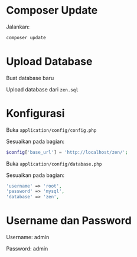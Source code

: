 # Composer Update

Jalankan:

```bash
composer update
```

# Upload Database

Buat database baru

Upload database dari `zen.sql`

# Konfigurasi

Buka `application/config/config.php`

Sesuaikan pada bagian:

```php
$config['base_url'] = 'http://localhost/zen/';
```

Buka `application/config/database.php`

Sesuaikan pada bagian:

```php
'username' => 'root',
'password' => 'mysql',
'database' => 'zen',
```

# Username dan Password

Username: admin

Password: admin